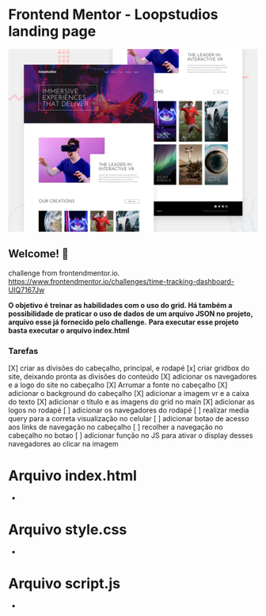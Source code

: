 # Frontend Mentor - Loopstudios landing page

![Design preview for the Loopstudios landing page coding challenge](./design/desktop-preview.jpg)

## Welcome! 👋

challenge from frontendmentor.io. https://www.frontendmentor.io/challenges/time-tracking-dashboard-UIQ7167Jw

**O objetivo é treinar as habilidades com o uso do grid. Há também a possibilidade de praticar o uso de dados de um arquivo JSON no projeto, arquivo esse já fornecido pelo challenge.** 
**Para executar esse projeto basta executar o arquivo index.html**
 ### Tarefas
 [X] criar as divisões do cabeçalho, principal, e rodapé
 [x] criar gridbox do site, deixando pronta as divisões do conteúdo
 [X] adicionar os navegadores e a logo do site no cabeçalho
 [X] Arrumar a fonte no cabeçalho
 [X] adicionar o background do cabeçalho
 [X] adicionar a imagem vr e a caixa do texto
 [X] adicionar o título e as imagens do grid no main
 [X] adicionar as logos no rodapé
 [ ] adicionar os navegadores do rodapé
 [ ] realizar media query para a correta visualização no celular
 [ ] adicionar botao de acesso aos links de navegação no cabeçalho
 [ ] recolher a navegação no cabeçalho no botao
 [ ] adicionar função no JS para ativar o display desses navegadores ao clicar na imagem

 # Arquivo index.html
 * 

 # Arquivo style.css
 * 

 # Arquivo script.js
  * 

